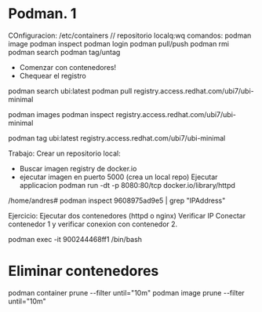 # Podman. 1

COnfiguracion: /etc/containers
// repositorio localq:wq
comandos:
podman image
podman inspect
podman login
podman pull/push
podman rmi
podman search
podman tag/untag

- Comenzar con contenedores!
- Chequear el registro

podman search ubi:latest
podman pull registry.access.redhat.com/ubi7/ubi-minimal

podman images
podman inspect registry.access.redhat.com/ubi7/ubi-minimal

podman tag ubi:latest registry.access.redhat.com/ubi7/ubi-minimal

Trabajo: Crear un repositorio local:
- Buscar imagen registry de docker.io
- ejecutar imagen en puerto 5000
(crea un local repo)
Ejecutar applicacion
podman run -dt -p 8080:80/tcp docker.io/library/httpd

/home/andres# podman inspect 9608975ad9e5 | grep "IPAddress"

Ejercicio:
Ejecutar dos contenedores (httpd o nginx)
Verificar IP 
Conectar contenedor 1 y verificar conexion con contenedor 2.


podman exec -it 900244468ff1 /bin/bash


# Eliminar contenedores
podman container prune --filter until="10m" 
podman image prune --filter until="10m"

